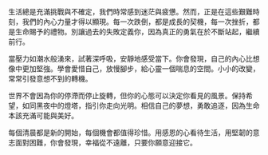 生活總是充滿挑戰與不確定，我們時常感到迷茫與疲憊。然而，正是在這些艱難時刻，我們的內心力量才得以顯現。每一次跌倒，都是成長的契機，每一次挫折，都是生命賜予的禮物。別讓過去的失敗定義你，因為真正的勇氣在於不斷站起，繼續前行。

當壓力如潮水般湧來，試著深呼吸，安靜地感受當下。你會發現，自己的內心比想像中更加堅強。學會愛惜自己，放慢腳步，給心靈一個喘息的空間。小小的改變，常常引發意想不到的轉機。

世界不會因為你的停滯而停止旋轉，但你的心態可以決定你看見的風景。保持希望，如同黑夜中的燈塔，指引你走向光明。相信自己的夢想，勇敢追逐，因為生命本該充滿可能與美好。

每個清晨都是新的開始，每個機會都值得珍惜。用感恩的心看待生活，用堅韌的意志面對困難，你會發現，幸福從不遠離，只要你願意迎接它。